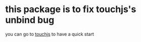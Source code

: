 # this package is to fix touchjs's unbind bug
you can go to [touchjs](https://www.npmjs.com/package/touchjs) to have a quick start